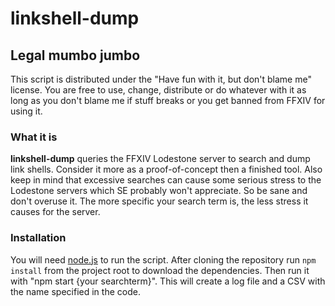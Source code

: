 # linkshell-dump

## Legal mumbo jumbo
This script is distributed under the "Have fun with it, but don't blame me" license. 
You are free to use, change, distribute or do whatever with it as long as you don't
blame me if stuff breaks or you get banned from FFXIV for using it.

### What it is
**linkshell-dump** queries the FFXIV Lodestone server to search and dump link shells.
Consider it more as a proof-of-concept then a finished tool. Also keep in mind
that excessive searches can cause some serious stress to the Lodestone servers which 
SE probably won't appreciate. So be sane and don't overuse it. The more specific
your search term is, the less stress it causes for the server.

### Installation
You will need [node.js](https://nodejs.com) to run the script.
After cloning the repository run `npm install` from the project root to download the
dependencies. Then run it with "npm start {your searchterm}". This will create a log 
file and a CSV with the name specified in the code.



